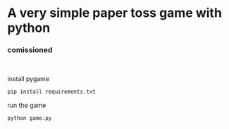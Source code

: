# A very simple paper toss game with python

### comissioned

&nbsp;

install pygame

```py
pip install requirements.txt
```

run the game

```py
python game.py
```
